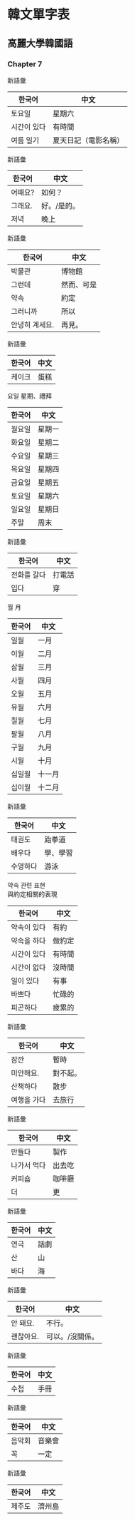 # 韓文單字表


## 高麗大學韓國語


### Chapter 7

新語彙

한국어 | 中文
--- | ---
토요일 | 星期六
시간이 있다 | 有時間
여름 일기 | 夏天日記（電影名稱）


新語彙

한국어 | 中文
--- | ---
어때요? | 如何？
그래요. | 好。/是的。
저녁 | 晚上


新語彙

한국어 | 中文
--- | ---
박물관 | 博物館
그런데 | 然而、可是
약속 | 約定
그러니까 | 所以
안녕히 계세요. | 再見。


新語彙

한국어 | 中文
--- | ---
케이크 | 蛋糕


요일 星期、禮拜

한국어 | 中文
--- | ---
월요일 | 星期一
화요일 | 星期二
수요일 | 星期三
목요일 | 星期四
금요일 | 星期五
토요일 | 星期六
일요일 | 星期日
주말 | 周末


新語彙

한국어 | 中文
--- | ---
전화를 갈다 | 打電話
입다 | 穿


월 月

한국어 | 中文
--- | ---
일월 | 一月
이월 | 二月
삼월 | 三月
사뭘 | 四月
오월 | 五月
유월 | 六月
칠월 | 七月
팔월 | 八月
구월 | 九月
시월 | 十月
십일월 | 十一月
십이월 | 十二月


新語彙

한국어 | 中文
--- | ---
태권도 | 跆拳道
배우다 | 學、學習
수영하다 | 游泳


약속 관련 표현  
與約定相關的表現

한국어 | 中文
--- | ---
약속이 있다 | 有約
약속을 하다 | 做約定
시간이 있다 | 有時間
시간이 없다 | 沒時間
일이 있다 | 有事
바쁘다 | 忙碌的
피곤하다 | 疲累的


新語彙

한국어 | 中文
--- | ---
잠깐 | 暫時
미안해요. | 對不起。
산책하다 | 散步
여행을 가다 | 去旅行


新語彙

한국어 | 中文
--- | ---
만들다 | 製作
나가서 먹다 | 出去吃
커피숍 | 咖啡廳
더 | 更


新語彙

한국어 | 中文
--- | ---
연극 | 話劇
산 | 山
바다 | 海


新語彙

한국어 | 中文
--- | ---
안 돼요. | 不行。
괜찮아요. | 可以。/沒關係。


新語彙

한국어 | 中文
--- | ---
수첩| 手冊


新語彙

한국어 | 中文
--- | ---
음악회 | 音樂會
꼭 | 一定

新語彙

한국어 | 中文
--- | ---
제주도 | 濟州島
